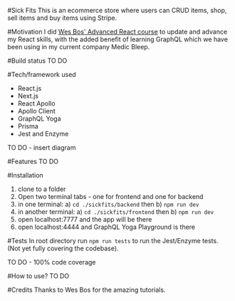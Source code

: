#Sick Fits
This is an ecommerce store where users can CRUD items, shop, sell items and buy items using Stripe.

#Motivation
I did [Wes Bos' Advanced React course](https://advancedreact.com/) to update and advance my React skills, with the added benefit of learning GraphQL which we have been using in my current company Medic Bleep.

#Build status
TO DO

#Tech/framework used
- React.js
- Next.js
- React Apollo
- Apollo Client
- GraphQL Yoga
- Prisma
- Jest and Enzyme

TO DO - insert diagram

#Features
TO DO

#Installation
1. clone to a folder
2. Open two terminal tabs - one for frontend and one for backend
3. in one terminal: a) `cd ./sickfits/backend` then b) `npm run dev`
4. in another terminal: a) `cd ./sickfits/frontend` then b) `npm run dev`
5. open localhost:7777 and the app will be there
6. open localhost:4444 and GraphQL Yoga Playground is there

#Tests
In root directory run `npm run tests` to run the Jest/Enzyme tests. (Not yet fully covering the codebase).

TO DO - 100% code coverage

#How to use?
TO DO

#Credits
Thanks to Wes Bos for the amazing tutorials.
